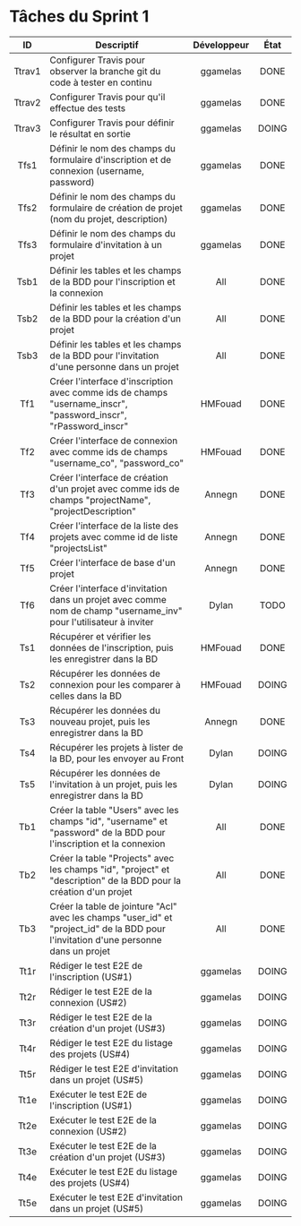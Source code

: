 Tâches du Sprint 1
==

| ID | Descriptif | Développeur | État |
| :-: | -- | :-: | :-: |
| Ttrav1 | Configurer Travis pour observer la branche git du code à tester en continu | ggamelas | DONE |
| Ttrav2 | Configurer Travis pour qu'il effectue des tests | ggamelas | DONE |
| Ttrav3 | Configurer Travis pour définir le résultat en sortie | ggamelas | DOING |
| Tfs1 | Définir le nom des champs du formulaire d'inscription et de connexion (username, password) | ggamelas | DONE |
| Tfs2 | Définir le nom des champs du formulaire de création de projet (nom du projet, description) | ggamelas | DONE |
| Tfs3 | Définir le nom des champs du formulaire d'invitation à un projet | ggamelas | DONE |
| Tsb1 | Définir les tables et les champs de la BDD pour l'inscription et la connexion | All | DONE |
| Tsb2 | Définir les tables et les champs de la BDD pour la création d'un projet | All | DONE |
| Tsb3 | Définir les tables et les champs de la BDD pour l'invitation d'une personne dans un projet | All | DONE |
| Tf1 | Créer l'interface d'inscription avec comme ids de champs "username_inscr", "password_inscr", "rPassword_inscr" | HMFouad | DONE |
| Tf2 | Créer l'interface de connexion avec comme ids de champs "username_co", "password_co" | HMFouad | DONE |
| Tf3 | Créer l'interface de création d'un projet avec comme ids de champs "projectName", "projectDescription" | Annegn | DONE |
| Tf4 | Créer l'interface de la liste des projets avec comme id de liste "projectsList"  | Annegn | DONE |
| Tf5 | Créer l'interface de base d'un projet | Annegn | DONE |
| Tf6 | Créer l'interface d'invitation dans un projet avec comme nom de champ "username_inv" pour l'utilisateur à inviter | Dylan | TODO |
| Ts1 | Récupérer et vérifier les données de l'inscription, puis les enregistrer dans la BD | HMFouad | DONE |
| Ts2 | Récupérer les données de connexion pour les comparer à celles dans la BD | HMFouad | DOING |
| Ts3 | Récupérer les données du nouveau projet, puis les enregistrer dans la BD | Annegn | DONE |
| Ts4 | Récupérer les projets à lister de la BD, pour les envoyer au Front | Dylan | DOING |
| Ts5 | Récupérer les données de l'invitation à un projet, puis les enregistrer dans la BD | Dylan | DOING |
| Tb1 | Créer la table "Users" avec les champs "id", "username" et "password" de la BDD pour l'inscription et la connexion | All | DONE |
| Tb2 | Créer la table "Projects" avec les champs "id", "project" et "description" de la BDD pour la création d'un projet | All | DONE |
| Tb3 | Créer la table de jointure "Acl" avec les champs "user_id" et "project_id" de la BDD pour l'invitation d'une personne dans un projet | All | DONE |
| Tt1r | Rédiger le test E2E de l'inscription (US#1) | ggamelas | DOING |
| Tt2r | Rédiger le test E2E de la connexion (US#2) | ggamelas | DOING |
| Tt3r | Rédiger le test E2E de la création d'un projet (US#3) | ggamelas | DOING |
| Tt4r | Rédiger le test E2E du listage des projets (US#4) | ggamelas | DOING |
| Tt5r | Rédiger le test E2E d'invitation dans un projet (US#5) | ggamelas | DOING |
| Tt1e | Exécuter le test E2E de l'inscription (US#1) | ggamelas | DOING |
| Tt2e | Exécuter le test E2E de la connexion (US#2) | ggamelas | DOING |
| Tt3e | Exécuter le test E2E de la création d'un projet (US#3) | ggamelas | DOING |
| Tt4e | Exécuter le test E2E du listage des projets (US#4) | ggamelas | DOING |
| Tt5e | Exécuter le test E2E d'invitation dans un projet (US#5) | ggamelas | DOING |

